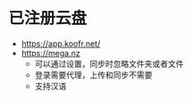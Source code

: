 # 已注册云盘
- https://app.koofr.net/
- https://mega.nz
	- 可以通过设置，同步时忽略文件夹或者文件
	- 登录需要代理，上传和同步不需要
	- 支持汉语

